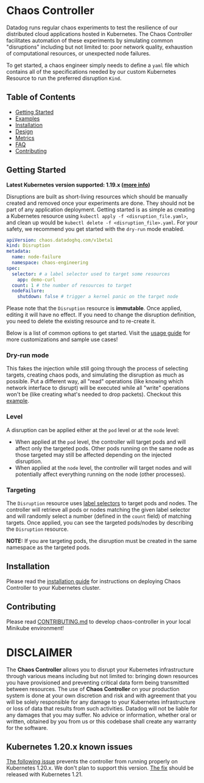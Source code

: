 # Chaos Controller

Datadog runs regular chaos experiments to test the resilience of our distributed cloud applications hosted in Kubernetes. The Chaos Controller facilitates automation of these experiments by simulating common "disruptions" including but not limited to: poor network quality, exhaustion of computational resources, or unexpected node failures.

To get started, a chaos engineer simply needs to define a `yaml` file which contains all of the specifications needed by our custom Kubernetes Resource to run the preferred disruption `Kind`.

## Table of Contents

* [Getting Started](#usage)
* [Examples](#examples)
* [Installation](#installation)
* [Design](docs/design.md)
* [Metrics](docs/metrics.md)
* [FAQ](docs/faq.md)
* [Contributing](#contributing)

## Getting Started

**Latest Kubernetes version supported: 1.19.x ([more info](#kubernetes-120x-known-issues))**

Disruptions are built as short-living resources which should be manually created and removed once your experiments are done. They should not be part of any application deployment. Getting started is as simple as creating a Kubernetes resource using `kubectl apply -f <disruption_file.yaml>`, and clean up would be `kubectl delete -f <disruption_file>.yaml`. For your safety, we recommend you get started with the `dry-run` mode enabled.

```yaml
apiVersion: chaos.datadoghq.com/v1beta1
kind: Disruption
metadata:
  name: node-failure
  namespace: chaos-engineering
spec:
  selector: # a label selector used to target some resources
    app: demo-curl
  count: 1 # the number of resources to target
  nodeFailure:
    shutdown: false # trigger a kernel panic on the target node
```

Please note that the `Disruption` resource is **immutable**. Once applied, editing it will have no effect. If you need to change the disruption definition, you need to delete the existing resource and to re-create it.

Below is a list of common options to get started. Visit the [usage guide](docs/usage.yaml) for more customizations and sample use cases!

### Dry-run mode

 This fakes the injection while still going through the process of selecting targets, creating chaos pods, and simulating the disruption as much as possible. Put a different way, all "read" operations (like knowing which network interface to disrupt) will be executed while all "write" operations won't be (like creating what's needed to drop packets). Checkout this [example](config/samples/dry_run.yaml).

### Level

A disruption can be applied either at the `pod` level or at the `node` level:

* When applied at the `pod` level, the controller will target pods and will affect only the targeted pods. Other pods running on the same node as those targeted may still be affected depending on the injected disruption.
* When applied at the `node` level, the controller will target nodes and will potentially affect everything running on the node (other processes).

### Targeting

The `Disruption` resource uses [label selectors](https://kubernetes.io/docs/concepts/overview/working-with-objects/labels/) to target pods and nodes. The controller will retrieve all pods or nodes matching the given label selector and will randomly select a number (defined in the `count` field) of matching targets. Once applied, you can see the targeted pods/nodes by describing the `Disruption` resource.

**NOTE:** If you are targeting pods, the disruption must be created in the same namespace as the targeted pods.

## Installation

Please read the [installation guide](docs/installation.md) for instructions on deploying Chaos Controller to your Kubernetes cluster.

## Contributing

Please read [CONTRIBUTING.md](CONTRIBUTING.md) to develop chaos-controller in your local Minikube environment!

# DISCLAIMER

The **Chaos Controller** allows you to disrupt your Kubernetes infrastructure through various means including but not limited to: bringing down resources you have provisioned and preventing critical data form being transmitted between resources. The use of **Chaos Controller** on your production system is done at your own discretion and risk and with agreement that you will be solely responsible for any damage to your Kubernetes infrastructure or loss of data that results from such activities. Datadog will not be liable for any damages that you may suffer. No advice or information, whether oral or written, obtained by you from us or this codebase shall create any warranty for the software.

## Kubernetes 1.20.x known issues

[The following issue](https://github.com/kubernetes/kubernetes/issues/97288) prevents the controller from running properly on Kubernetes 1.20.x. We don't plan to support this version. [The fix](https://github.com/kubernetes/kubernetes/pull/97980) should be released with Kubernetes 1.21.
